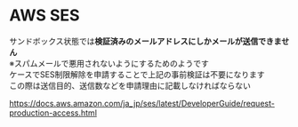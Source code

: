 # AWS SES
サンドボックス状態では**検証済みのメールアドレスにしかメールが送信できません**<br/>
※スパムメールで悪用されないようにするためのようです<br/>
ケースでSES制限解除を申請することで上記の事前検証は不要になります<br/>
この際は送信目的、送信数などを申請理由に記載しなければならない<br/>

https://docs.aws.amazon.com/ja_jp/ses/latest/DeveloperGuide/request-production-access.html